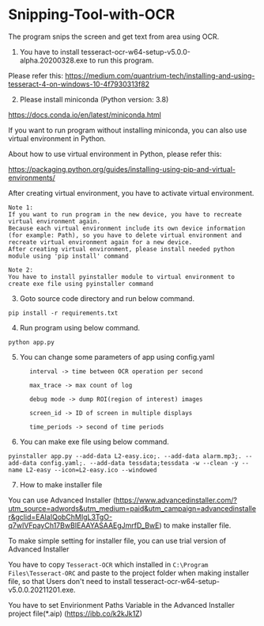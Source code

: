 # Snipping-Tool-with-OCR
The program snips the screen and get text from area using OCR.

1. You have to install tesseract-ocr-w64-setup-v5.0.0-alpha.20200328.exe to run this program.

Please refer this: https://medium.com/quantrium-tech/installing-and-using-tesseract-4-on-windows-10-4f7930313f82

2. Please install miniconda (Python version: 3.8)

https://docs.conda.io/en/latest/miniconda.html

If you want to run program without installing miniconda, you can also use virtual environment in Python.

About how to use virtual environment in Python, please refer this:

https://packaging.python.org/guides/installing-using-pip-and-virtual-environments/

After creating virtual environment, you have to activate virtual environment.

```
Note 1: 
If you want to run program in the new device, you have to recreate virtual environment again.
Because each virtual environment include its own device information (for example: Path), so you have to delete virtual environment and recreate virtual environment again for a new device.
After creating virtual environment, please install needed python module using 'pip install' command

Note 2:
You have to install pyinstaller module to virtual environment to create exe file using pyinstaller command
```

3. Goto source code directory and run below command.
```
pip install -r requirements.txt
```
4. Run program using below command.
```
python app.py
```
5. You can change some parameters of app using config.yaml
```
      interval -> time between OCR operation per second

      max_trace -> max count of log

      debug mode -> dump ROI(region of interest) images
      
      screen_id -> ID of screen in multiple displays
      
      time_periods -> second of time periods
```    
6. You can make exe file using below command.
```
pyinstaller app.py --add-data L2-easy.ico;. --add-data alarm.mp3;. --add-data config.yaml;. --add-data tessdata;tessdata -w --clean -y --name L2-easy --icon=L2-easy.ico --windowed
```
7. How to make installer file

You can use Advanced Installer (https://www.advancedinstaller.com/?utm_source=adwords&utm_medium=paid&utm_campaign=advancedinstaller&gclid=EAIaIQobChMIgL3TgO-q7wIVFpayCh17BwBIEAAYASAAEgJmrfD_BwE)  to make installer file.

To make simple setting for installer file, you can use trial version of Advanced Installer

You have to copy `Tesseract-OCR` which installed in `C:\Program Files\Tesseract-ORC` and paste to the project folder when making installer file, so that Users don't need to install tesseract-ocr-w64-setup-v5.0.0.20211201.exe.

You have to set Envirionment Paths Variable in the Advanced Installer project file(*.aip) 
(https://ibb.co/k2kJk1Z)
